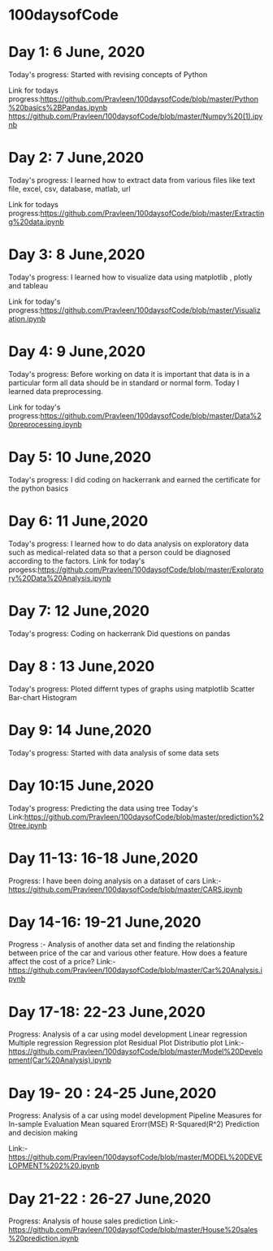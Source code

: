 <meta name="google-site-verification" content="...">

# 100daysofCode

# Day 1: 6 June, 2020 
Today's progress: Started with revising concepts of Python

Link for todays progress:https://github.com/Pravleen/100daysofCode/blob/master/Python%20basics%2BPandas.ipynb
                         https://github.com/Pravleen/100daysofCode/blob/master/Numpy%20(1).ipynb
                        
# Day 2: 7 June,2020
Today's progress: I learned how to extract data from various files like text file, excel, csv, database, matlab, url

Link for todays progress:https://github.com/Pravleen/100daysofCode/blob/master/Extracting%20data.ipynb

# Day 3: 8 June,2020

Today's progress: I learned how to visualize data using matplotlib , plotly and tableau

Link for today's progress:https://github.com/Pravleen/100daysofCode/blob/master/Visualization.ipynb
# Day 4: 9 June,2020
Today's progress: Before working on data it is important that data is in a particular form all data should be in standard or normal form. Today I learned data preprocessing.

Link for today's progress:https://github.com/Pravleen/100daysofCode/blob/master/Data%20preprocessing.ipynb

# Day 5: 10 June,2020
Today's progress: I did coding on hackerrank and earned the certificate for the python basics

# Day 6: 11 June,2020

Today's progress: I learned how to do data analysis on exploratory data such as medical-related data so that a person could be diagnosed according to the factors.
Link for today's progess:https://github.com/Pravleen/100daysofCode/blob/master/Exploratory%20Data%20Analysis.ipynb

# Day 7: 12 June,2020
Today's progress: Coding on hackerrank 
Did questions on pandas

# Day 8 : 13 June,2020
Today's progress: Ploted differnt types of graphs using matplotlib
Scatter
Bar-chart
Histogram

# Day 9: 14 June,2020
Today's progress: Started with data analysis of some data sets

# Day 10:15 June,2020
Today's progress: Predicting the data using tree
Today's Link:https://github.com/Pravleen/100daysofCode/blob/master/prediction%20tree.ipynb

# Day 11-13: 16-18 June,2020
Progress: I have been doing analysis on a dataset of cars
Link:-https://github.com/Pravleen/100daysofCode/blob/master/CARS.ipynb

# Day 14-16: 19-21 June,2020
Progress :- Analysis of another data set and finding the relationship between price of the car and various other feature. How does a feature affect the cost of a price?
Link:-https://github.com/Pravleen/100daysofCode/blob/master/Car%20Analysis.ipynb

# Day 17-18: 22-23 June,2020

Progress: Analysis of a car using model development 
Linear regression
Multiple regression
Regression plot
Residual Plot
Distributio plot
Link:- https://github.com/Pravleen/100daysofCode/blob/master/Model%20Development(Car%20Analysis).ipynb

# Day 19- 20 : 24-25 June,2020
Progress: Analysis of a car using model development
Pipeline
Measures for In-sample Evaluation
Mean squared Erorr(MSE)
R-Squared(R^2)
Prediction and decision making

Link:-https://github.com/Pravleen/100daysofCode/blob/master/MODEL%20DEVELOPMENT%202%20.ipynb

# Day 21-22 : 26-27 June,2020
Progress: Analysis of house sales prediction
Link:- https://github.com/Pravleen/100daysofCode/blob/master/House%20sales%20prediction.ipynb
